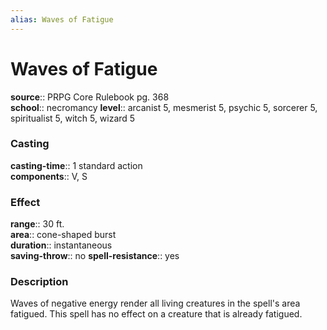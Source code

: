 ```yaml
---
alias: Waves of Fatigue
---
```


# Waves of Fatigue 

**source**:: PRPG Core Rulebook pg. 368  
**school**:: necromancy
**level**:: arcanist 5, mesmerist 5, psychic 5, sorcerer 5, spiritualist 5, witch 5, wizard 5

### Casting 

**casting-time**:: 1 standard action  
**components**:: V, S

### Effect 

**range**:: 30 ft.  
**area**:: cone-shaped burst  
**duration**:: instantaneous  
**saving-throw**:: no
**spell-resistance**:: yes

### Description 

Waves of negative energy render all living creatures in the spell's area fatigued. This spell has no effect on a creature that is already fatigued.
